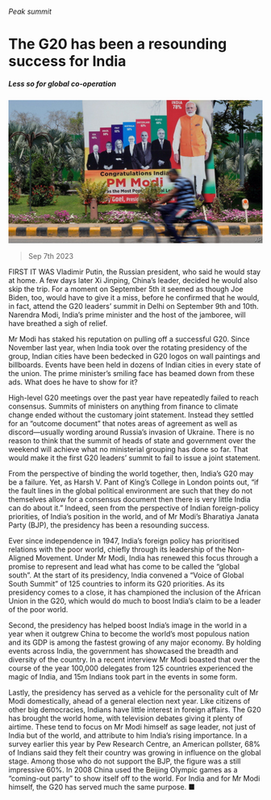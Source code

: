 ###### Peak summit

# The G20 has been a resounding success for India 

##### Less so for global co-operation 

![image](images/20230909_ASP501.jpg) 

> Sep 7th 2023 

FIRST IT WAS Vladimir Putin, the Russian president, who said he would stay at home. A few days later Xi Jinping, China’s leader, decided he would also skip the trip. For a moment on September 5th it seemed as though Joe Biden, too, would have to give it a miss, before he confirmed that he would, in fact, attend the G20 leaders’ summit in Delhi on September 9th and 10th. Narendra Modi, India’s prime minister and the host of the jamboree, will have breathed a sigh of relief. 

Mr Modi has staked his reputation on pulling off a successful G20. Since November last year, when India took over the rotating presidency of the group, Indian cities have been bedecked in G20 logos on wall paintings and billboards. Events have been held in dozens of Indian cities in every state of the union. The prime minister’s smiling face has beamed down from these ads. What does he have to show for it?

High-level G20 meetings over the past year have repeatedly failed to reach consensus. Summits of ministers on anything from finance to climate change ended without the customary joint statement. Instead they settled for an “outcome document” that notes areas of agreement as well as discord—usually wording around Russia’s invasion of Ukraine. There is no reason to think that the summit of heads of state and government over the weekend will achieve what no ministerial grouping has done so far. That would make it the first G20 leaders’ summit to fail to issue a joint statement. 

From the perspective of binding the world together, then, India’s G20 may be a failure. Yet, as Harsh V. Pant of King’s College in London points out, “if the fault lines in the global political environment are such that they do not themselves allow for a consensus document then there is very little India can do about it.” Indeed, seen from the perspective of Indian foreign-policy priorities, of India’s position in the world, and of Mr Modi’s Bharatiya Janata Party (BJP), the presidency has been a resounding success. 

Ever since independence in 1947, India’s foreign policy has prioritised relations with the poor world, chiefly through its leadership of the Non-Aligned Movement. Under Mr Modi, India has renewed this focus through a promise to represent and lead what has come to be called the “global south”. At the start of its presidency, India convened a “Voice of Global South Summit” of 125 countries to inform its G20 priorities. As its presidency comes to a close, it has championed the inclusion of the African Union in the G20, which would do much to boost India’s claim to be a leader of the poor world.

Second, the presidency has helped boost India’s image in the world in a year when it outgrew China to become the world’s most populous nation and its GDP is among the fastest growing of any major economy. By holding events across India, the government has showcased the breadth and diversity of the country. In a recent interview Mr Modi boasted that over the course of the year 100,000 delegates from 125 countries experienced the magic of India, and 15m Indians took part in the events in some form.

Lastly, the presidency has served as a vehicle for the personality cult of Mr Modi domestically, ahead of a general election next year. Like citizens of other big democracies, Indians have little interest in foreign affairs. The G20 has brought the world home, with  television debates giving it plenty of airtime. These tend to focus on Mr Modi himself as sage leader, not just of India but of the world, and attribute to him India’s rising importance. In a survey earlier this year by Pew Research Centre, an American pollster, 68% of Indians said they felt their country was growing in influence on the global stage. Among those who do not support the BJP, the figure was a still impressive 60%. In 2008 China used the Beijing Olympic games as a “coming-out party” to show itself off to the world. For India and for Mr Modi himself, the G20 has served much the same purpose. ■

